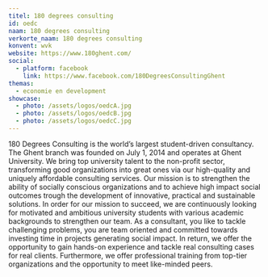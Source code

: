 ```yaml
---
titel: 180 degrees consulting
id: oedc
naam: 180 degrees consulting
verkorte_naam: 180 degrees consulting
konvent: wvk
website: https://www.180ghent.com/
social:
  - platform: facebook
    link: https://www.facebook.com/180DegreesConsultingGhent
themas:
  - economie en development
showcase:
  - photo: /assets/logos/oedcA.jpg
  - photo: /assets/logos/oedcB.jpg
  - photo: /assets/logos/oedcC.jpg
---
```


180 Degrees Consulting is the world’s largest student-driven consultancy. The Ghent branch was founded on July 1, 2014 and operates at Ghent University. We bring top university talent to the non-profit sector, transforming good organizations into great ones via our high-quality and uniquely affordable consulting services. Our mission is to strengthen the ability of socially conscious organizations and to achieve high impact social outcomes trough the development of innovative, practical and sustainable solutions.
In order for our mission to succeed, we are continuously looking for motivated and ambitious university students with various academic backgrounds to strengthen our team. As a consultant, you like to tackle challenging problems, you are team oriented and committed towards investing time in projects generating social impact. In return, we offer the opportunity to gain hands-on experience and tackle real consulting cases for real clients. Furthermore, we offer professional training from top-tier organizations and the opportunity to meet like-minded peers.
